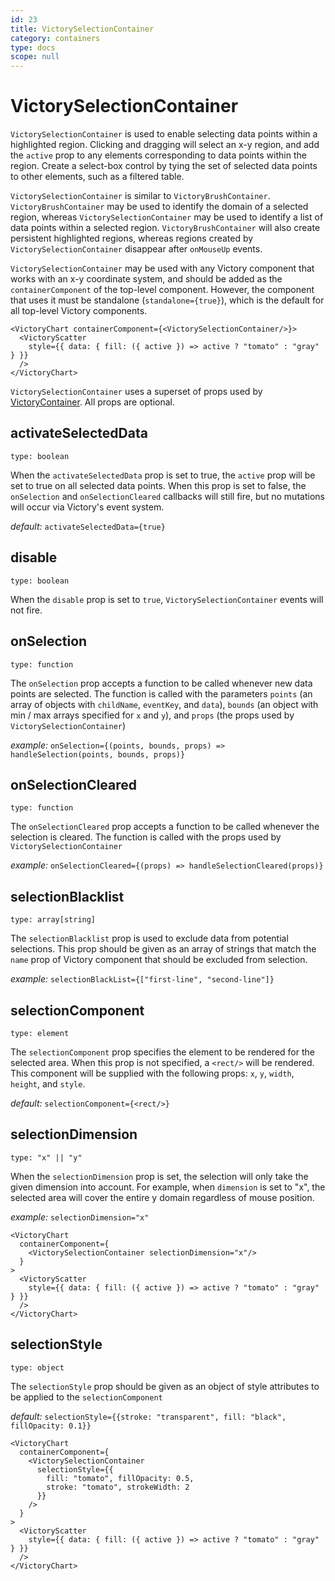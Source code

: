 ```yaml
---
id: 23
title: VictorySelectionContainer
category: containers
type: docs
scope: null
---
```


# VictorySelectionContainer

`VictorySelectionContainer` is used to enable selecting data points within a highlighted region.
Clicking and dragging will select an x-y region, and add the `active` prop to any elements
corresponding to data points within the region. Create a select-box control by tying the set of
selected data points to other elements, such as a filtered table.

`VictorySelectionContainer` is similar to `VictoryBrushContainer`. `VictoryBrushContainer` may be
used to identify the domain of a selected region, whereas `VictorySelectionContainer` may be used to
identify a list of data points within a selected region. `VictoryBrushContainer` will also create
persistent highlighted regions, whereas regions created by `VictorySelectionContainer`
disappear after `onMouseUp` events.

`VictorySelectionContainer` may be used with any Victory component that works with an x-y coordinate
system, and should be added as the `containerComponent` of the top-level component.
However, the component that uses it must be standalone
(`standalone={true}`), which is the default for all top-level Victory components.

```playground
<VictoryChart containerComponent={<VictorySelectionContainer/>}>
  <VictoryScatter
    style={{ data: { fill: ({ active }) => active ? "tomato" : "gray" } }}
  />
</VictoryChart>
```

`VictorySelectionContainer` uses a superset of props used by [VictoryContainer][]. All props are optional.

## activateSelectedData

`type: boolean`

When the `activateSelectedData` prop is set to true, the `active` prop will be set to true on all selected data points. When this prop is set to false, the `onSelection` and `onSelectionCleared` callbacks will still fire, but no mutations will occur via Victory's event system.

_default:_ `activateSelectedData={true}`

## disable

`type: boolean`

When the `disable` prop is set to `true`, `VictorySelectionContainer` events will not fire.

## onSelection

`type: function`

The `onSelection` prop accepts a function to be called whenever new data points are selected. The
function is called with the parameters `points` (an array of objects with `childName`, `eventKey`,
and `data`), `bounds` (an object with min / max arrays specified for `x` and `y`), and `props` (the props used by `VictorySelectionContainer`)

_example:_ `onSelection={(points, bounds, props) => handleSelection(points, bounds, props)}`

## onSelectionCleared

`type: function`

The `onSelectionCleared` prop accepts a function to be called whenever the selection is cleared. The function is called with the props used by `VictorySelectionContainer`

_example:_ `onSelectionCleared={(props) => handleSelectionCleared(props)}`

## selectionBlacklist

`type: array[string]`

The `selectionBlacklist` prop is used to exclude data from potential selections. This prop should be given as an array of strings that match the `name` prop of Victory component that should be excluded from selection.

_example:_ `selectionBlackList={["first-line", "second-line"]}`

## selectionComponent

`type: element`

The `selectionComponent` prop specifies the element to be rendered for the selected area. When
this prop is not specified, a `<rect/>` will be rendered. This component will be supplied with the
following props: `x`, `y`, `width`, `height`, and `style`.

_default:_ `selectionComponent={<rect/>}`

## selectionDimension

`type: "x" || "y"`

When the `selectionDimension` prop is set, the selection will only take the given dimension into account.
For example, when `dimension` is set to "x", the selected area will cover the entire y domain
regardless of mouse position.

_example:_ `selectionDimension="x"`

```playground
<VictoryChart
  containerComponent={
    <VictorySelectionContainer selectionDimension="x"/>
  }
>
  <VictoryScatter
    style={{ data: { fill: ({ active }) => active ? "tomato" : "gray" } }}
  />
</VictoryChart>
```

## selectionStyle

`type: object`

The `selectionStyle` prop should be given as an object of style attributes to be applied to the
`selectionComponent`

_default:_ `selectionStyle={{stroke: "transparent", fill: "black", fillOpacity: 0.1}}`

```playground
<VictoryChart
  containerComponent={
    <VictorySelectionContainer
      selectionStyle={{
        fill: "tomato", fillOpacity: 0.5,
        stroke: "tomato", strokeWidth: 2
      }}
    />
  }
>
  <VictoryScatter
    style={{ data: { fill: ({ active }) => active ? "tomato" : "gray" } }}
  />
</VictoryChart>
```

[victorycontainer]: /docs/victory-container
